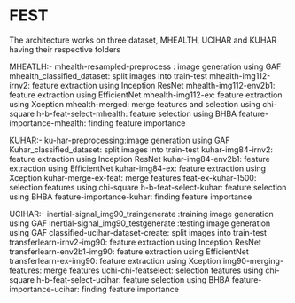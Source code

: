 # FEST
The architecture works on three dataset,
MHEALTH, UCIHAR and KUHAR having their respective folders

MHEATLH:-
mhealth-resampled-preprocess : image generation using GAF
mhealth_classified_dataset: split images into train-test
mhealth-img112-irnv2: feature extraction using Inception ResNet
mhealth-img112-env2b1: feature extraction using EfficientNet
mhealth-img112-ex: feature extraction using Xception
mhealth-merged: merge features and selection using chi-square
h-b-feat-select-mhealth: feature selection using BHBA 
feature-importance-mhealth: finding feature importance

KUHAR:-
ku-har-preprocessing:image generation using GAF
Kuhar_classified_dataset: split images into train-test
kuhar-img84-irnv2: feature extraction using Inception ResNet
kuhar-img84-env2b1: feature extraction using EfficientNet
kuhar-img84-ex: feature extraction using Xception
kuhar-merge-ex-feat: merge features 
feat-ex-kuhar-1500: selection features using chi-square
h-b-feat-select-kuhar: feature selection using BHBA 
feature-importance-kuhar: finding feature importance

UCIHAR:-
inertial-signal_img90_traingenerate :training image generation using GAF
inertial-signal_img90_testgenerate :testing image generation using GAF
classified-ucihar-dataset-create: split images into train-test
transferlearn-irnv2-img90: feature extraction using Inception ResNet
transferlearn-env2b1-img90: feature extraction using EfficientNet
transferlearn-ex-img90: feature extraction using Xception
img90-merging-features: merge features 
uchi-chi-featselect: selection features using chi-square
h-b-feat-select-ucihar: feature selection using BHBA 
feature-importance-ucihar: finding feature importance
